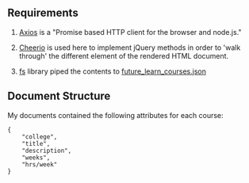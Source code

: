 ## Requirements

1. [Axios](https://github.com/axios/axios) is a "Promise based HTTP client for the browser and node.js." 

2. [Cheerio](https://github.com/cheeriojs/cheerio) is used here to implement jQuery methods in order to 'walk through' the different element of the rendered HTML document. 

3. [fs](https://nodejs.org/api/fs.html) library piped the contents to [future_learn_courses.json](./future_learn_courses.json)
  

## Document Structure
My documents contained the following attributes for each course:
```
{
	"college",
	"title",
	"description",
	"weeks",
	"hrs/week"
}
```
